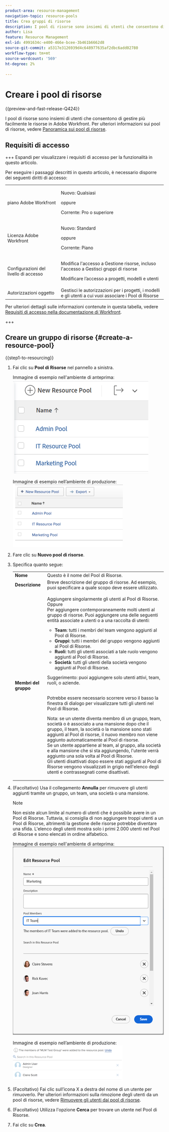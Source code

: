 ```yaml
---
product-area: resource-management
navigation-topic: resource-pools
title: Crea gruppi di risorse
description: I pool di risorse sono insiemi di utenti che consentono di gestire più facilmente le risorse in Adobe Workfront.
author: Lisa
feature: Resource Management
exl-id: 4991634c-e400-466e-bcee-3b461b6662d8
source-git-commit: a5317e3126939d4c648977635af2dbc6add02780
workflow-type: tm+mt
source-wordcount: '569'
ht-degree: 2%

---
```


# Creare i pool di risorse

{{preview-and-fast-release-Q424}}

I pool di risorse sono insiemi di utenti che consentono di gestire più facilmente le risorse in Adobe Workfront. Per ulteriori informazioni sui pool di risorse, vedere [Panoramica sui pool di risorse](../../../resource-mgmt/resource-planning/resource-pools/work-with-resource-pools.md).

## Requisiti di accesso

+++ Espandi per visualizzare i requisiti di accesso per la funzionalità in questo articolo.

Per eseguire i passaggi descritti in questo articolo, è necessario disporre dei seguenti diritti di accesso:

<table style="table-layout:auto"> 
 <col> 
 <col> 
 <tbody> 
  <tr> 
   <td role="rowheader">piano Adobe Workfront</td> 
   <td><p>Nuovo: Qualsiasi</p>
       <p>oppure</p>
       <p>Corrente: Pro o superiore</p> </td> 
  </tr> 
  <tr> 
   <td role="rowheader">Licenza Adobe Workfront</td> 
   <td><p>Nuovo: Standard</p>
       <p>oppure</p>
       <p>Corrente: Piano</p></td>
  </tr> 
  <tr> 
   <td role="rowheader">Configurazioni del livello di accesso</td> 
   <td> <p>Modifica l'accesso a Gestione risorse, incluso l'accesso a Gestisci gruppi di risorse</p> <p>Modificare l’accesso a progetti, modelli e utenti</p></td> 
  </tr> 
  <tr data-mc-conditions=""> 
   <td role="rowheader">Autorizzazioni oggetto</td> 
   <td>Gestisci le autorizzazioni per i progetti, i modelli e gli utenti a cui vuoi associare i Pool di Risorse</td> 
  </tr> 
 </tbody> 
</table>

Per ulteriori dettagli sulle informazioni contenute in questa tabella, vedere [Requisiti di accesso nella documentazione di Workfront](/help/quicksilver/administration-and-setup/add-users/access-levels-and-object-permissions/access-level-requirements-in-documentation.md).

+++

## Creare un gruppo di risorse {#create-a-resource-pool}

{{step1-to-resourcing}}

1. Fai clic su **Pool di Risorse** nel pannello a sinistra.

   <span class="preview">Immagine di esempio nell&#39;ambiente di anteprima:</span>
   <span class="preview">![Gruppi di risorse](assets/list-of-resource-pools.png)</span>

   Immagine di esempio nell’ambiente di produzione:
   ![Gruppi di risorse](assets/resource-pools-tab-350x198.png)

1. Fare clic su **Nuovo pool di risorse**.
1. Specifica quanto segue:

   <table style="table-layout:auto">
    <col>
    <col>
    <tbody>
     <tr>
      <td role="rowheader"><strong>Nome</strong></td>
      <td>Questo è il nome del Pool di Risorse.</td>
     </tr>
     <tr>
      <td role="rowheader"><strong>Descrizione</strong></td>
      <td>Breve descrizione del gruppo di risorse. Ad esempio, puoi specificare a quale scopo deve essere utilizzato.</td>
     </tr>
     <tr>
      <td role="rowheader"><strong>Membri del gruppo</strong></td>
      <td><p> Aggiungere singolarmente gli utenti al Pool di Risorse.<br>Oppure <br>Per aggiungere contemporaneamente molti utenti al gruppo di risorse. Puoi aggiungere una delle seguenti entità associate a utenti o a una raccolta di utenti:
        <ul>
         <li><strong>Team</strong>: tutti i membri del team vengono aggiunti al Pool di Risorse.</li>
         <li><strong>Gruppi</strong>: tutti i membri del gruppo vengono aggiunti al Pool di Risorse.</li>
         <li><strong>Ruoli</strong>: tutti gli utenti associati a tale ruolo vengono aggiunti al Pool di Risorse.</li>
         <li><strong>Società</strong>: tutti gli utenti della società vengono aggiunti al Pool di Risorse.</li>
        </ul><p>Suggerimento: puoi aggiungere solo utenti attivi, team, <span>ruoli,</span> o aziende.</p><br>Potrebbe essere necessario scorrere verso il basso la finestra di dialogo per visualizzare tutti gli utenti nel Pool di Risorse.
        <p>Nota: se un utente diventa membro di un gruppo, team, società o è associato a una mansione dopo che il gruppo, il team, la società o la mansione sono stati aggiunti al Pool di risorse, il nuovo membro non viene aggiunto automaticamente al Pool di risorse. <br>Se un utente appartiene al team, al gruppo, alla società e alla mansione che si sta aggiungendo, l'utente verrà aggiunto una sola volta al Pool di Risorse.<br>Gli utenti disattivati dopo essere stati aggiunti al Pool di Risorse vengono visualizzati in grigio nell'elenco degli utenti e contrassegnati come disattivati.</p></p></td>
     </tr>
    </tbody>
   </table>

1. (Facoltativo) Usa il collegamento **Annulla** per rimuovere gli utenti aggiunti tramite un gruppo, un team, una società o una mansione.

   >[!NOTE]
   >
   >Non esiste alcun limite al numero di utenti che è possibile avere in un Pool di Risorse. Tuttavia, si consiglia di non aggiungere troppi utenti a un Pool di Risorse, altrimenti la gestione delle risorse potrebbe diventare una sfida. L&#39;elenco degli utenti mostra solo i primi 2.000 utenti nel Pool di Risorse e sono elencati in ordine alfabetico.

   <span class="preview">Immagine di esempio nell&#39;ambiente di anteprima:</span>
   <span class="preview">![Utenti aggiunti al Pool di Risorse](assets/users-in-resource-pool2.png)</span>

   Immagine di esempio nell’ambiente di produzione:
   ![Utenti aggiunti al Pool di Risorse](assets/resource-pools-new---undo-button-for-teams-groups-etc-350x113.png)

1. (Facoltativo) Fai clic sull’icona X a destra del nome di un utente per rimuoverlo. Per ulteriori informazioni sulla rimozione degli utenti da un pool di risorse, vedere [Rimuovere gli utenti dai pool di risorse](../../../resource-mgmt/resource-planning/resource-pools/remove-users-from-resource-pool.md).
1. (Facoltativo) Utilizza l&#39;opzione **Cerca** per trovare un utente nel Pool di Risorse.
1. Fai clic su **Crea**.
